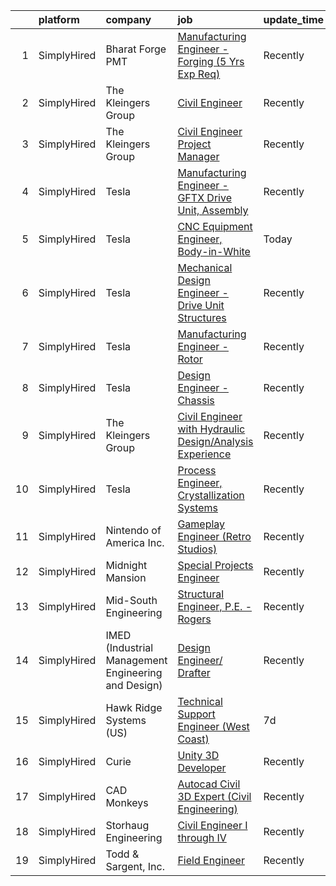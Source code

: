 

|    | platform    | company                                             | job                                                                                                                                                              | update_time   | location                |
|---:|:------------|:----------------------------------------------------|:-----------------------------------------------------------------------------------------------------------------------------------------------------------------|:--------------|:------------------------|
|  1 | SimplyHired | Bharat Forge PMT                                    | [Manufacturing Engineer - Forging (5 Yrs Exp Req)](https://www.simplyhired.com/job/siq4lefIes52CJZvjwDqsL4T_YLA1Zelyy7u1qeQ-T_XsgHlZsCaVQ?q=3d+engineer)         | Recently      | Surgoinsville, TN       |
|  2 | SimplyHired | The Kleingers Group                                 | [Civil Engineer](https://www.simplyhired.com/job/DnJr6rKuuG4FrxwNLWX31lFABXu6A-sXarVviznEjugBrY601PW-jQ?q=3d+engineer)                                           | Recently      | Westerville, OH         |
|  3 | SimplyHired | The Kleingers Group                                 | [Civil Engineer Project Manager](https://www.simplyhired.com/job/dNlpJMenfjtwcKV91I7CkXQwuC82L4d_n94Li-mK7dsnAJx-ErWmPQ?q=3d+engineer)                           | Recently      | West Chester, OH        |
|  4 | SimplyHired | Tesla                                               | [Manufacturing Engineer - GFTX Drive Unit, Assembly](https://www.simplyhired.com/job/UBVKruqcIotA9Sl1XVn728FFMXe4y7INp2KblsTiPVQR3pGbIFkdlw?q=3d+engineer)       | Recently      | Austin, TX +1 location  |
|  5 | SimplyHired | Tesla                                               | [CNC Equipment Engineer, Body-in-White](https://www.simplyhired.com/job/xvKPYc8PPIVsS5Xxpyvke1951im2kGHYZ-rP6KQEQtcECR9wxX9cEw?q=3d+engineer)                    | Today         | Austin, TX              |
|  6 | SimplyHired | Tesla                                               | [Mechanical Design Engineer - Drive Unit Structures](https://www.simplyhired.com/job/g6MVE2K9sCAXZEZYe2sE8a5MtyUdz9Ck1nxo28vZrigKu4wXSmQ0yw?q=3d+engineer)       | Recently      | Austin, TX +2 locations |
|  7 | SimplyHired | Tesla                                               | [Manufacturing Engineer - Rotor](https://www.simplyhired.com/job/EqtKqLe5drI4oR-1owQrt_iGRC5Nwvadnt64RqTPxJf0ozHHYHlyIA?q=3d+engineer)                           | Recently      | Austin, TX              |
|  8 | SimplyHired | Tesla                                               | [Design Engineer - Chassis](https://www.simplyhired.com/job/sCzcElhf0ea8l4vB0GQDSRKXZVily6svGyX8i4iRpSX3fm_NdmXG6w?q=3d+engineer)                                | Recently      | Austin, TX +1 location  |
|  9 | SimplyHired | The Kleingers Group                                 | [Civil Engineer with Hydraulic Design/Analysis Experience](https://www.simplyhired.com/job/AgfCe7lV1639etNRyxlGCkM0ZJkA22mPMSoPFgo9ZlMc46yZE9_Yeg?q=3d+engineer) | Recently      | West Chester, OH        |
| 10 | SimplyHired | Tesla                                               | [Process Engineer, Crystallization Systems](https://www.simplyhired.com/job/JxHrbbsedgQidET11y3p_sSCmv5cphajig_MIpVxnQUB-puyXa-qXA?q=3d+engineer)                | Recently      | Austin, TX              |
| 11 | SimplyHired | Nintendo of America Inc.                            | [Gameplay Engineer (Retro Studios)](https://www.simplyhired.com/job/RXxzIoAeaDRV6ton4wJCw_2l-kYNgcb9FBFGNd4x_0QzHQ5r7p7RFA?q=3d+engineer)                        | Recently      | Austin, TX              |
| 12 | SimplyHired | Midnight Mansion                                    | [Special Projects Engineer](https://www.simplyhired.com/job/83e44iFaCYUdnAZsbURv1GmGT8SXVLixOtXDs73ircOcNQWn2UJIvw?q=3d+engineer)                                | Recently      | Boston, MA              |
| 13 | SimplyHired | Mid-South Engineering                               | [Structural Engineer, P.E. -Rogers](https://www.simplyhired.com/job/n9hxQDy8wcqQNFI-tnSCGNI0aoi2gj7Vkis1eLd-GUe4G3Puon44Yw?q=3d+engineer)                        | Recently      | Rogers, AR              |
| 14 | SimplyHired | IMED (Industrial Management Engineering and Design) | [Design Engineer/ Drafter](https://www.simplyhired.com/job/vPVv5Heuh7y2P0aecMd85Dp7YTIPJnKjhL39pa1tXbpe6wozqMkhJA?q=3d+engineer)                                 | Recently      | Fort Morgan, CO         |
| 15 | SimplyHired | Hawk Ridge Systems (US)                             | [Technical Support Engineer (West Coast)](https://www.simplyhired.com/job/ANmyqkuUkpo4MDRxhapnzfB9fgjTJbcNf5W8yQupMEBIluV6A5dLvA?q=3d+engineer)                  | 7d            | Washington State        |
| 16 | SimplyHired | Curie                                               | [Unity 3D Developer](https://www.simplyhired.com/job/nZ2Ym30ykgJCOuKOjDUvIuHGfuJWRhVKs8xgfTdLiMfzh2fdPaP2Ug?q=3d+engineer)                                       | Recently      | Remote                  |
| 17 | SimplyHired | CAD Monkeys                                         | [Autocad Civil 3D Expert (Civil Engineering)](https://www.simplyhired.com/job/36jbCYZR_3UldykyUx5qZTalk69hthxvSqRripTHwaROwJMgiEFAnw?q=3d+engineer)              | Recently      | Remote                  |
| 18 | SimplyHired | Storhaug Engineering                                | [Civil Engineer I through IV](https://www.simplyhired.com/job/D3fF5bBOG5teMf4pQssyitQouJVBSr7vwxsZh-fF5GW_Jix7BxR_ig?q=3d+engineer)                              | Recently      | Spokane, WA             |
| 19 | SimplyHired | Todd & Sargent, Inc.                                | [Field Engineer](https://www.simplyhired.com/job/OH_0DcgoaXcglYMEBorv4JBVysztn-6ol-y0Xanlso9znHkp6GopYg?q=3d+engineer)                                           | Recently      | Hays, KS                |